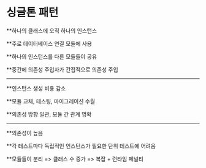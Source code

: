 # 싱글톤 패턴

**하나의 클래스에 오직 하나의 인스턴스

**주로 데이터베이스 연결 모듈에 사용

**하나의 인스턴스를 다른 모듈들이 공유

**중간에 의존성 주입자가 간접적으로 의존성 주입

---

**인스턴스 생성 비용 감소

**모듈 교체, 테스팅, 마이그레이션 수월

**의존성 방향 일관, 모듈 간 관계 명확

---

**의존성이 높음

**각 테스트마다 독립적인 인스턴스가 필요한 단위 테스트에 어려움

**모듈들이 분리 => 클래스 수 증가 => 복잡 + 런타임 페널티


